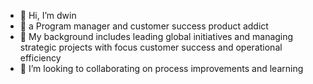 - 👋 Hi, I’m dwin
- 👀 a Program manager and customer success product addict
- 🌱 My background includes leading global initiatives and managing strategic projects with focus customer success and operational efficiency
- 💞️ I’m looking to collaborating on process improvements and learning
  
  
  


<!---
dwin213/dwin213 is a ✨ special ✨ repository because its `README.md` (this file) appears on your GitHub profile.
You can click the Preview link to take a look at your changes.
--->

